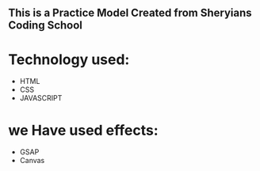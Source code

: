 ## This is a Practice Model Created from Sheryians Coding School


# Technology used:
- HTML
- CSS
- JAVASCRIPT


# we Have used effects:
- GSAP
- Canvas


